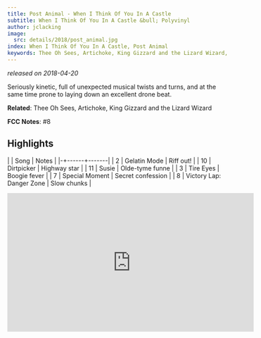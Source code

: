 ```yaml
---
title: Post Animal - When I Think Of You In A Castle
subtitle: When I Think Of You In A Castle &bull; Polyvinyl
author: jclacking
image:
  src: details/2018/post_animal.jpg
index: When I Think Of You In A Castle, Post Animal
keywords: Thee Oh Sees, Artichoke, King Gizzard and the Lizard Wizard, Polyvinyl
---
```

_released on 2018-04-20_

Seriously kinetic, full of unexpected musical twists and turns, and at the same time prone to laying down an excellent drone beat.

**Related**: Thee Oh Sees, Artichoke, King Gizzard and the Lizard Wizard

<!--more-->

**FCC Notes**: #8

## Highlights

| | Song | Notes |
|-+------+-------|
| 2 | Gelatin Mode | Riff out! |
| 10 | Dirtpicker | Highway star |
| 11 | Susie | Olde-tyme funne |
| 3 | Tire Eyes | Boogie fever |
| 7 | Special Moment | Secret confession |
| 8 | Victory Lap: Danger Zone | Slow chunks |

<div class="tlo-detail-video"><iframe width="560" height="315" src="https://www.youtube.com/embed/SN80WTyizEI" frameborder="0" allow="autoplay; encrypted-media" allowfullscreen></iframe></div>

